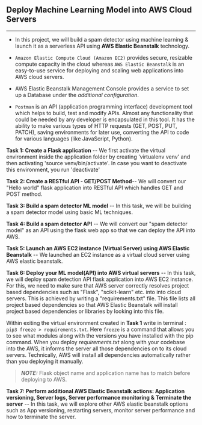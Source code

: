 ## Deploy Machine Learning Model into AWS Cloud Servers
----------------------------------------------------

+ In this project, we will build a spam detector using machine learning & launch it as a serverless API using **AWS Elastic Beanstalk** technology.

+ `Amazon Elastic Compute Cloud (Amazon EC2)` provides secure, resizable compute capacity in the cloud whereas `AWS Elastic Beanstalk` is an easy-to-use service for deploying and scaling web applications into AWS cloud servers.

+ AWS Elastic Beanstalk Management Console provides a service to set up a Database under the *additional configuration*.

+ `Postman` is an API (application programming interface) development tool which helps to build, test and modify APIs. Almost any functionality that could be needed by any developer is encapsulated in this tool. It has the ability to make various types of HTTP requests (GET, POST, PUT, PATCH), saving environments for later use, converting the API to code for various languages (like JavaScript, Python).

**Task 1: Create a Flask application** -- We first activate the virtual environment inside the application folder by creating 'virtualenv venv' and then activating 'source venv/bin/activate'. In case you want to deactivate this environment, you run 'deactivate'

**Task 2: Create a RESTful API - GET/POST Method**-- We will convert our "Hello world" flask application into RESTful API which handles GET and POST method.

**Task 3: Build a spam detector ML model** -- In this task, we will be building a spam detector model using basic ML techniques.

**Task 4: Build a spam detector API** -- We will convert our "spam detector model" as an API using the flask web app so that we can deploy the API into AWS.

**Task 5: Launch an AWS EC2 instance (Virtual Server) using AWS Elastic Beanstalk** --  We launched an EC2 instance as a virtual cloud server using AWS elastic beanstalk.

**Task 6: Deploy your ML model(API) into AWS virtual servers** -- In this task, we will deploy spam detection API flask application into AWS EC2 instance.  For this, we need to make sure that AWS server correctly resolves project based dependencies such as "Flask", "scikit-learn" etc. into into cloud servers. This is achieved by writing a "requirements.txt" file. This file lists all project based dependencies so that AWS Elastic Beanstalk will install project based dependencies or libraries by looking into this file.

Within exiting the virtual environment created in **Task 1** write in terminal : `pip3 freeze > requirements.txt`. Here `freeze` is a command that allows you to see what modules along with the versions you have installed with the pip command. When you deploy *requirements.txt* along with your codebase into the AWS, it informs the server all those dependencies on to its cloud servers. Technically, AWS will install all dependencies automatically rather than you deploying it manually.

> **_NOTE:_**   Flask object name and application name has to match before deploying to AWS.

**Task 7: Perform additional AWS Elastic Beanstalk actions: Application versioning, Server logs, Server performance monitoring & Terminate the server** -- In this task, we will explore other AWS elastic beanstalk options such as App versioning, restarting servers, monitor server performance and how to terminate the server.
